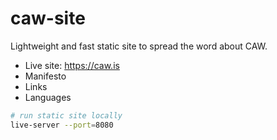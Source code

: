 # caw-site 

Lightweight and fast static site to spread the word about CAW.

* Live site: https://caw.is
* Manifesto
* Links
* Languages


```bash 
# run static site locally
live-server --port=8080
```  
